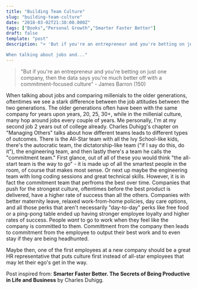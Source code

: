 ```yaml
---
title: "Building Team Culture"
slug: "building-team-culture"
date: "2018-03-02T21:38:00.000Z"
tags: ["Books","Personal Growth","Smarter Faster Better"]
draft: false
template: "post"
description: "> 'But if you're an entrepreneur and you're betting on just one company, then the data says you're much better off with a commitment-focused culture' - James Barron (150)

When talking about jobs and..."
---
```


> "But if you're an entrepreneur and you're betting on just one company, then the data says you're much better off with a commitment-focused culture" - James Barron (150)

When talking about jobs and comparing millenials to the older generations, oftentimes we see a stark difference between the job attitudes between the two generations. The older generations often have been with the same company for years upon years, 20, 25, 30+, while in the millenial culture, many hop around jobs every couple of years. Me personally, I'm at my second job 2 years out of college already. Charles Duhigg's chapter on "Managing Others" talks about how different teams leads to different types of outcomes. There is the All-Star team with all the Ivy School-like kids, there's the autocratic team, the dictatorship-like team ("if I say do this, do it"), the engineering team, and then lastly there's a team he calls the "commitment team." First glance, out of all of these you would think "the all-start team is the way to go" - it is made up of all the smartest people in the room, of course that makes most sense. Or next up maybe the engineering team with long coding sessions and great technical skills. However, it is in fact the commitment team that perfroms the best over time. Companies that push for the strongest culture, oftentimes before the best product is delivered, have a higher rate of success than all the others. Companies with better maternity leave, relaxed work-from-home policies, day care options, and all those perks that aren't necessarily "day-to-day" perks like free food or a ping-pong table ended up having stronger employee loyalty and higher rates of success. People *want* to go to work when they feel like the company is committed to them. Committment from the company then leads to commitment from the employee to output their best work and to even stay if they are being headhunted.

Maybe then, one of the first employees at a new company should be a great HR representative that puts culture first instead of all-star employees that may let their ego's get in the way.

Post inspired from: **Smarter Faster Better. The Secrets of Being Productive in Life and Business** by Charles Duhigg.
